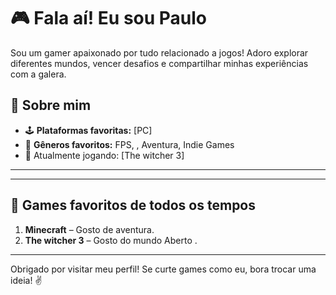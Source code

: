 # 🎮 Fala aí! Eu sou Paulo

Sou um gamer apaixonado por tudo relacionado a jogos! Adoro explorar diferentes mundos, vencer desafios e compartilhar minhas experiências com a galera.

## 👾 Sobre mim
- 🕹️ **Plataformas favoritas:** [PC]  
- 🌟 **Gêneros favoritos:** FPS, , Aventura, Indie Games  
- 🚀 Atualmente jogando: [The witcher 3]

---
---

## 🎯 Games favoritos de todos os tempos
1. **Minecraft** – Gosto de aventura.
2. **The witcher 3** – Gosto do mundo Aberto .
---

Obrigado por visitar meu perfil! Se curte games como eu, bora trocar uma ideia! ✌️
